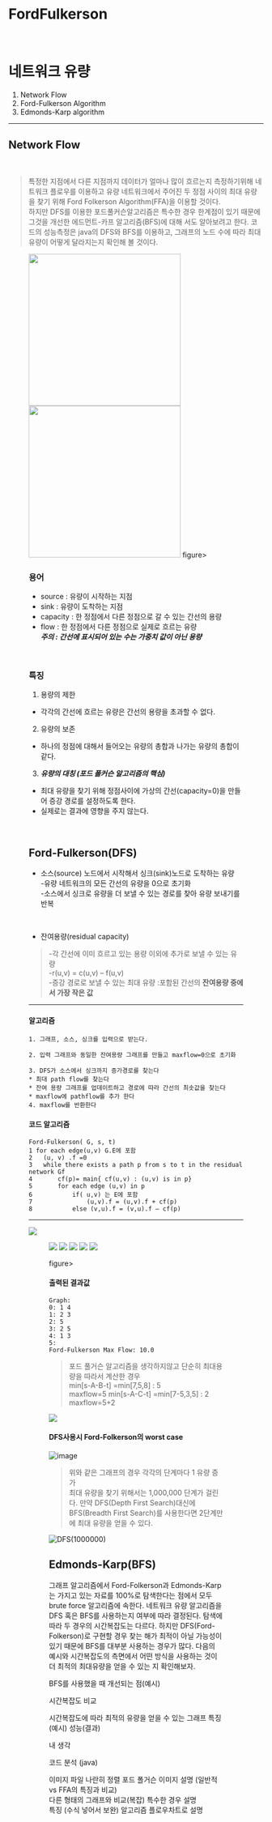 # FordFulkerson
<br>

# 네트워크 유량

<ol>
<li>Network Flow</li>
<li>Ford-Fulkerson Algorithm</li>
<li>Edmonds-Karp algorithm</li>
</ol>

---

## Network Flow

<br>

> 특정한 지점에서 다른 지점까지 데이터가 얼마나 많이 흐르는지 측정하기위해 네트워크 플로우를 이용하고 유량 네트워크에서 주어진 두 정점 사이의 최대 유량을 찾기 위해 Ford Folkerson Algorithm(FFA)을 이용할 것이다.  
> 하지만 DFS를 이용한 포드풀커슨알고리즘은 특수한 경우 한계점이 있기 때문에 그것을 개선한 에드먼트-카프 알고리즘(BFS)에 대해 서도 알아보려고 한다.
> 코드의 성능측정은 java의 DFS와 BFS를 이용하고, 그래프의 노드 수에 따라 최대유량이 어떻게 달라지는지 확인해 볼 것이다.  

<figure class="half">
<img src="https://user-images.githubusercontent.com/98294597/165542981-31812cdb-4a08-4858-b3b4-91a4f536159c.PNG" width="300"/>
<img src="https://user-images.githubusercontent.com/98294597/165543018-8f1ce36a-421f-40ef-8d4d-cbe678803e1f.PNG" width="300"/>
figure>  



### 용어
* source : 유량이 시작하는 지점 
* sink : 유량이 도착하는 지점
* capacity : 한 정점에서 다른 정점으로 갈 수 있는 간선의 용량
* flow : 한 정점에서 다른 정점으로 실제로 흐르는 유량  
***주의  : 간선에 표시되어 있는 수는 가중치 값이 아닌 용량***  
<br>



### 특징

1. 용량의 제한      
- 각각의 간선에 흐르는 유량은 간선의 용량을 초과할 수 없다.  

2. 유량의 보존  
- 하나의 정점에 대해서 들어오는 유량의 총합과 나가는 유량의 총합이 같다. 

3. ***유량의 대칭 (포드 폴커슨 알고리즘의 핵심)***  
- 최대 유량을 찾기 위해 정점사이에 가상의 간선(capacity=0)을 만들어 증강 경로를 설정하도록 한다.  
- 실제로는 결과에 영향을 주지 않는다.
<br>

## Ford-Fulkerson(DFS)  
* 소스(source) 노드에서 시작해서 싱크(sink)노드로 도착하는 유량  
  -유량 네트워크의 모든 간선의 유량을 0으로 초기화   
  -소스에서 싱크로 유량을 더 보낼 수 있는 경로를 찾아 유량 보내기를 반복  
<br>

* 잔여용량(residual capacity)  
> -각 간선에 이미 흐르고 있는 용량 이외에 추가로 보낼 수 있는 유량  
> -r(u,v) = c(u,v) – f(u,v)  
> -증강 경로로 보낼 수 있는 최대 유량 :포함된 간선의 **잔여용량 중에서 가장 작은 값**  

---  

#### 알고리즘
  
```
1. 그래프, 소스, 싱크를 입력으로 받는다.

2. 입력 그래프와 동일한 잔여용량 그래프를 만들고 maxflow=0으로 초기화  

3. DFS가 소스에서 싱크까지 증가경로를 찾는다      
* 최대 path flow를 찾는다  
* 잔여 용량 그래프를 업데이트하고 경로에 따라 간선의 최솟값을 찾는다  
* maxflow에 pathflow를 추가 한다  
4. maxflow를 반환한다  
```

####  코드 알고리즘  
```
Ford-Fulkerson( G, s, t)  
1 for each edge(u,v) G.E에 포함  
2 	(u, v) .f =0  
3	while there exists a path p from s to t in the residual network Gf  
4		cf(p)= main{ cf(u,v) : (u,v) is in p}  
5		for each edge (u,v) in p  
6			if( u,v) 는 E에 포함  
7				(u,v).f = (u,v).f + cf(p)  
8			else (v,u).f = (v,u).f – cf(p)  

```

---

<img src="https://user-images.githubusercontent.com/98294597/165581049-e338f5b8-bb4e-493f-b5f3-535a075c321b.PNG">
  
<figure class="third">
<img src="https://user-images.githubusercontent.com/98294597/165584500-b80c3f4b-933e-4c94-adee-449ae77635d1.png">
<img src="https://user-images.githubusercontent.com/98294597/165584547-9defece8-7481-4665-a8ed-86083c9540fa.png">
<img src="https://user-images.githubusercontent.com/98294597/165584619-db741482-9b07-4f04-8922-3f260e2feb7a.png">
<img src="https://user-images.githubusercontent.com/98294597/165585315-b61a2d56-91c9-4c77-b8c6-78b685aa17b0.png">
<img src="https://user-images.githubusercontent.com/98294597/165585424-e69c0591-89d1-4283-bcf7-c983d63e13f8.png">

figure>

#### 출력된 결과값  
``` 
Graph:
0: 1 4 
1: 2 3 
2: 5 
3: 2 5 
4: 1 3 
5: 
Ford-Fulkerson Max Flow: 10.0
```  
> 포드 풀거슨 알고리즘을 생각하지않고 단순히 최대용량을 따라서 계산한 경우  
> min[s-A-B-t] =min[7,5,8] : 5  
> maxflow=5
> min[s-A-C-t] =min[7-5,3,5] : 2  
> maxflow=5+2  
  
<img src="https://user-images.githubusercontent.com/98294597/165587091-796f9981-350d-4547-b41c-286652194427.PNG">

#### DFS사용시 Ford-Folkerson의 worst case  
  
![image](https://user-images.githubusercontent.com/98294597/165586450-ed006ca8-11e6-4863-bf46-7f5190f37ee5.png)  
> 위와 같은 그래프의 경우 각각의 단계마다 1 유량 증가  
> 최대 유량을 찾기 위해서는 1,000,000 단계가 걸린다. 만약 DFS(Depth First Search)대신에 BFS(Breadth First Search)를 사용한다면 2단계만에 최대 유량을 얻을 수 있다.  

![DFS(1000000)](https://user-images.githubusercontent.com/98294597/165678101-d8bada2f-e516-4643-a100-5dded9243f82.PNG)  


## Edmonds-Karp(BFS)
그래프 알고리즘에서 Ford-Folkerson과 Edmonds-Karp는 가지고 있는 자료를 100%로 탐색한다는 점에서 모두 brute force 알고리즘에 속한다. 네트워크 유량 알고리즘을 DFS 혹은 BFS를 사용하는지 여부에 따라 결정된다. 탐색에 따라 두 경우의 시간복잡도는 다르다. 하지만 DFS(Ford-Folkerson)로 구현할 경우 찾는 해가 최적이 아닐 가능성이 있기 때문에 BFS를 대부분 사용하는 경우가 많다. 다음의 예시와 시간복잡도의 측면에서 어떤 방식을 사용하는 것이 더 최적의 최대유량을 얻을 수 있는 지 확인해보자.  
  
  
BFS를 사용했을 때 개선되는 점(예시)  

시간복잡도 비교  
  
시간복잡도에 따라 최적의 유량을 얻을 수 있는 그래프 특징(예시)  성능(결과)  
  
내 생각  

코드 분석 (java) 

이미지 파일 나란히 정렬
포드 폴거슨 이미지 설명 (일반적 vs FFA의 특징과 비교)  
다른 형태의 그래프와 비교(복잡) 
특수한 경우 설명  
특징 (수식 넣어서 보완)
알고리즘 플로우차트로 설명
